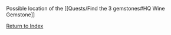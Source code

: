 Possible location of the [[Quests/Find the 3 gemstones#HQ Wine Gemstone]]

[Return to Index](_index.md)
